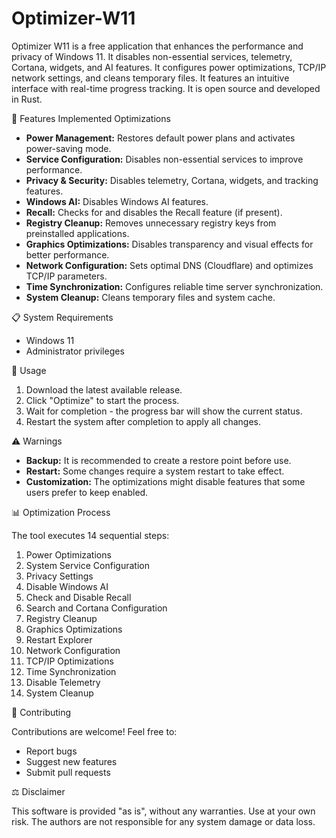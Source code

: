 # Optimizer-W11
Optimizer W11 is a free application that enhances the performance and privacy of Windows 11. It disables non-essential services, telemetry, Cortana, widgets, and AI features. It configures power optimizations, TCP/IP network settings, and cleans temporary files. It features an intuitive interface with real-time progress tracking. It is open source and developed in Rust.

🚀 Features
Implemented Optimizations

*   **Power Management:** Restores default power plans and activates power-saving mode.
*   **Service Configuration:** Disables non-essential services to improve performance.
*   **Privacy & Security:** Disables telemetry, Cortana, widgets, and tracking features.
*   **Windows AI:** Disables Windows AI features.
*   **Recall:** Checks for and disables the Recall feature (if present).
*   **Registry Cleanup:** Removes unnecessary registry keys from preinstalled applications.
*   **Graphics Optimizations:** Disables transparency and visual effects for better performance.
*   **Network Configuration:** Sets optimal DNS (Cloudflare) and optimizes TCP/IP parameters.
*   **Time Synchronization:** Configures reliable time server synchronization.
*   **System Cleanup:** Cleans temporary files and system cache.

📋 System Requirements

*   Windows 11
*   Administrator privileges

🎯 Usage

1.  Download the latest available release.
2.  Click "Optimize" to start the process.
3.  Wait for completion - the progress bar will show the current status.
4.  Restart the system after completion to apply all changes.

⚠️ Warnings

*   **Backup:** It is recommended to create a restore point before use.
*   **Restart:** Some changes require a system restart to take effect.
*   **Customization:** The optimizations might disable features that some users prefer to keep enabled.

📊 Optimization Process

The tool executes 14 sequential steps:

1.  Power Optimizations
2.  System Service Configuration
3.  Privacy Settings
4.  Disable Windows AI
5.  Check and Disable Recall
6.  Search and Cortana Configuration
7.  Registry Cleanup
8.  Graphics Optimizations
9.  Restart Explorer
10. Network Configuration
11. TCP/IP Optimizations
12. Time Synchronization
13. Disable Telemetry
14. System Cleanup

🤝 Contributing

Contributions are welcome! Feel free to:

*   Report bugs
*   Suggest new features
*   Submit pull requests

⚖️ Disclaimer

This software is provided "as is", without any warranties. Use at your own risk. The authors are not responsible for any system damage or data loss.
